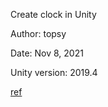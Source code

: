 
Create clock in Unity

Author: topsy

Date: Nov 8, 2021

Unity version: 2019.4

[ref](https://catlikecoding.com/unity/tutorials/basics/game-objects-and-scripts/)
